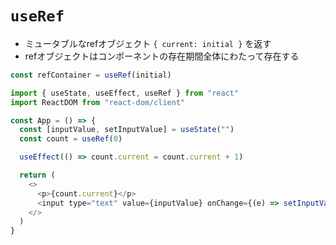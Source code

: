 # `useRef`
- ミュータブルなrefオブジェクト `{ current: initial }` を返す
- refオブジェクトはコンポーネントの存在期間全体にわたって存在する

```js
const refContainer = useRef(initial)
```

```js
import { useState, useEffect, useRef } from "react"
import ReactDOM from "react-dom/client"

const App = () => {
  const [inputValue, setInputValue] = useState("")
  const count = useRef(0)

  useEffect(() => count.current = count.current + 1)

  return (
    <>
      <p>{count.current}</p>
      <input type="text" value={inputValue} onChange={(e) => setInputValue(e.target.value)} />
    </>
  )
}
```
